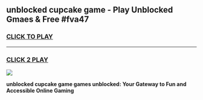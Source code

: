 
## unblocked cupcake game - Play Unblocked Gmaes & Free #fva47
<h3>
<a href="https://news.freeplayer.one?title=unblocked_cupcake_game&ref=03M">CLICK TO PLAY</a></h3>
<hr>

<h3>
<a href="https://news.freeplayer.one?title=unblocked_cupcake_game&ref=03M">CLICK 2 PLAY</a>
  
</h3>

<a href="https://news.freeplayer.one?title=unblocked_cupcake_game&ref=03M"><img src="https://clearcache.store/games.png"></a>


**unblocked cupcake game games unblocked: Your Gateway to Fun and Accessible Online Gaming**

